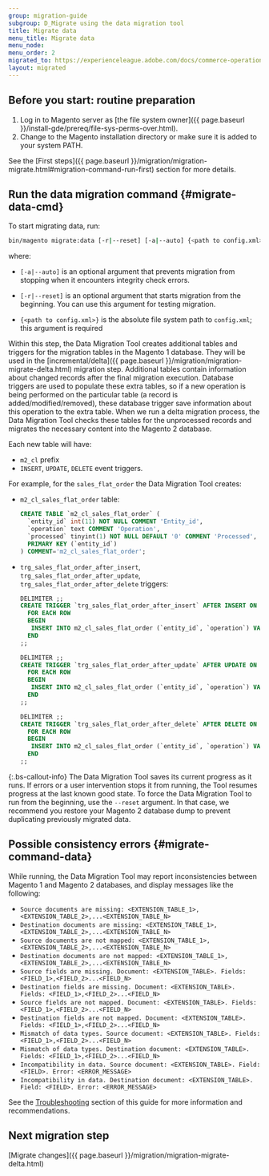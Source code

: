 ```yaml
---
group: migration-guide
subgroup: D_Migrate using the data migration tool
title: Migrate data
menu_title: Migrate data
menu_node:
menu_order: 2
migrated_to: https://experienceleague.adobe.com/docs/commerce-operations/tools/data-migration/migrate-data/data.html
layout: migrated
---
```


## Before you start: routine preparation

1. Log in to Magento server as [the file system owner]({{ page.baseurl }}/install-gde/prereq/file-sys-perms-over.html).
1. Change to the Magento installation directory or make sure it is added to your system PATH.

See the [First steps]({{ page.baseurl }}/migration/migration-migrate.html#migration-command-run-first) section for more details.

## Run the data migration command {#migrate-data-cmd}

To start migrating data, run:

```bash
bin/magento migrate:data [-r|--reset] [-a|--auto] {<path to config.xml>}
```

where:

*  `[-a|--auto]` is an optional argument that prevents migration from stopping when it encounters integrity check errors.

*  `[-r|--reset]` is an optional argument that starts migration from the beginning. You can use this argument for testing migration.

*  `{<path to config.xml>}` is the absolute file system path to `config.xml`; this argument is required

Within this step, the Data Migration Tool creates additional tables and triggers for the migration tables in the Magento 1 database. They will be used in the [incremental/delta]({{ page.baseurl }}/migration/migration-migrate-delta.html) migration step. Additional tables contain information about changed records after the final migration execution. Database triggers are used to populate these extra tables, so if a new operation is being performed on the particular table (a record is added/modified/removed), these database trigger save information about this operation to the extra table. When we run a delta migration process, the Data Migration Tool checks these tables for the unprocessed records and migrates the necessary content into the Magento 2 database.

Each new table will have:

*  `m2_cl` prefix
*  `INSERT`, `UPDATE`, `DELETE` event triggers.

For example, for the `sales_flat_order` the Data Migration Tool creates:

*  `m2_cl_sales_flat_order` table:

   ```sql
   CREATE TABLE `m2_cl_sales_flat_order` (
     `entity_id` int(11) NOT NULL COMMENT 'Entity_id',
     `operation` text COMMENT 'Operation',
     `processed` tinyint(1) NOT NULL DEFAULT '0' COMMENT 'Processed',
     PRIMARY KEY (`entity_id`)
   ) COMMENT='m2_cl_sales_flat_order';
   ```

*  `trg_sales_flat_order_after_insert`, `trg_sales_flat_order_after_update`, `trg_sales_flat_order_after_delete` triggers:

   ```sql
   DELIMITER ;;
   CREATE TRIGGER `trg_sales_flat_order_after_insert` AFTER INSERT ON `sales_flat_order`
     FOR EACH ROW
     BEGIN
      INSERT INTO m2_cl_sales_flat_order (`entity_id`, `operation`) VALUES (NEW.entity_id, 'INSERT')ON DUPLICATE KEY UPDATE operation = 'INSERT';
     END
   ;;

   DELIMITER ;;
   CREATE TRIGGER `trg_sales_flat_order_after_update` AFTER UPDATE ON `sales_flat_order`
     FOR EACH ROW
     BEGIN
      INSERT INTO m2_cl_sales_flat_order (`entity_id`, `operation`) VALUES (NEW.entity_id, 'UPDATE') ON DUPLICATE KEY UPDATE operation = 'UPDATE';
     END
   ;;

   DELIMITER ;;
   CREATE TRIGGER `trg_sales_flat_order_after_delete` AFTER DELETE ON `sales_flat_order`
     FOR EACH ROW
     BEGIN
      INSERT INTO m2_cl_sales_flat_order (`entity_id`, `operation`) VALUES (OLD.entity_id, 'DELETE')ON DUPLICATE KEY UPDATE operation = 'DELETE';
     END
   ;;
   ```

 {:.bs-callout-info}
The Data Migration Tool saves its current progress as it runs. If errors or a user intervention stops it from running, the Tool resumes progress at the last known good state. To force the Data Migration Tool to run from the beginning, use the `--reset` argument. In that case, we recommend you restore your Magento 2 database dump to prevent duplicating previously migrated data.

## Possible consistency errors {#migrate-command-data}

While running, the Data Migration Tool may report inconsistencies between Magento 1 and Magento 2 databases, and display messages like the following:

*  `Source documents are missing: <EXTENSION_TABLE_1>,<EXTENSION_TABLE_2>,...<EXTENSION_TABLE_N>`
*  `Destination documents are missing: <EXTENSION_TABLE_1>,<EXTENSION_TABLE_2>,...<EXTENSION_TABLE_N>`
*  `Source documents are not mapped: <EXTENSION_TABLE_1>,<EXTENSION_TABLE_2>,...<EXTENSION_TABLE_N>`
*  `Destination documents are not mapped: <EXTENSION_TABLE_1>,<EXTENSION_TABLE_2>,...<EXTENSION_TABLE_N>`
*  `Source fields are missing. Document: <EXTENSION_TABLE>. Fields: <FIELD_1>,<FIELD_2>...<FIELD_N>`
*  `Destination fields are missing. Document: <EXTENSION_TABLE>. Fields: <FIELD_1>,<FIELD_2>...<FIELD_N>`
*  `Source fields are not mapped. Document: <EXTENSION_TABLE>. Fields: <FIELD_1>,<FIELD_2>...<FIELD_N>`
*  `Destination fields are not mapped. Document: <EXTENSION_TABLE>. Fields: <FIELD_1>,<FIELD_2>...<FIELD_N>`
*  `Mismatch of data types. Source document: <EXTENSION_TABLE>. Fields: <FIELD_1>,<FIELD_2>...<FIELD_N>`
*  `Mismatch of data types. Destination document: <EXTENSION_TABLE>. Fields: <FIELD_1>,<FIELD_2>...<FIELD_N>`
*  `Incompatibility in data. Source document: <EXTENSION_TABLE>. Field: <FIELD>. Error: <ERROR_MESSAGE>`
*  `Incompatibility in data. Destination document: <EXTENSION_TABLE>. Field: <FIELD>. Error: <ERROR_MESSAGE>`

See the [Troubleshooting](https://support.magento.com/hc/en-us/articles/360033020451) section of this guide for more information and recommendations.

## Next migration step

[Migrate changes]({{ page.baseurl }}/migration/migration-migrate-delta.html)
